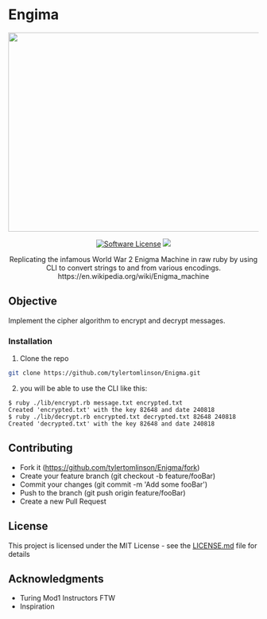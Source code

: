 # Engima

<p align="center">
  <img width="600" height="400" src="https://logopond.com/logos/9e3cd4698cef143d26ef429bd3b9ff2b.png">
</p>

<p align="center">
<a href="LICENSE"><img alt="Software License" src="https://img.shields.io/badge/license-MIT-brightgreen.svg?style=flat-square"></a>
  <a href="https://codeclimate.com/github/tylertomlinson/Enigma/maintainability"><img src="https://api.codeclimate.com/v1/badges/8202f4f70c28f421c71d/maintainability" /></a>
</p>

<p align="center">
  Replicating the infamous World War 2 Enigma Machine in raw ruby by using CLI to convert strings to and from various encodings. https://en.wikipedia.org/wiki/Enigma_machine
</p>




## Objective 
Implement the cipher algorithm to encrypt and decrypt messages.

### Installation
 
1. Clone the repo
```sh
git clone https://github.com/tylertomlinson/Enigma.git
```
2. you will be able to use the CLI like this:
```
$ ruby ./lib/encrypt.rb message.txt encrypted.txt
Created 'encrypted.txt' with the key 82648 and date 240818
$ ruby ./lib/decrypt.rb encrypted.txt decrypted.txt 82648 240818
Created 'decrypted.txt' with the key 82648 and date 240818
```



## Contributing
- Fork it (https://github.com/tylertomlinson/Enigma/fork)
- Create your feature branch (git checkout -b feature/fooBar)
- Commit your changes (git commit -m 'Add some fooBar')
- Push to the branch (git push origin feature/fooBar)
- Create a new Pull Request

## License
This project is licensed under the MIT License - see the [LICENSE.md](LICENSE) file for details

## Acknowledgments

* Turing Mod1 Instructors FTW
* Inspiration
